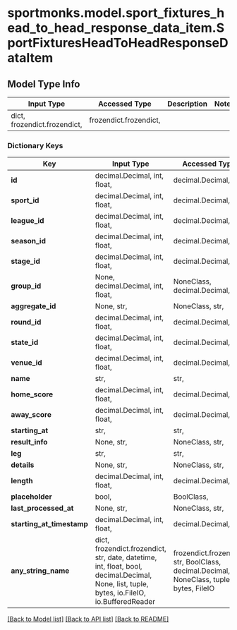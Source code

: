 # sportmonks.model.sport_fixtures_head_to_head_response_data_item.SportFixturesHeadToHeadResponseDataItem

## Model Type Info
Input Type | Accessed Type | Description | Notes
------------ | ------------- | ------------- | -------------
dict, frozendict.frozendict,  | frozendict.frozendict,  |  | 

### Dictionary Keys
Key | Input Type | Accessed Type | Description | Notes
------------ | ------------- | ------------- | ------------- | -------------
**id** | decimal.Decimal, int, float,  | decimal.Decimal,  |  | [optional] 
**sport_id** | decimal.Decimal, int, float,  | decimal.Decimal,  |  | [optional] 
**league_id** | decimal.Decimal, int, float,  | decimal.Decimal,  |  | [optional] 
**season_id** | decimal.Decimal, int, float,  | decimal.Decimal,  |  | [optional] 
**stage_id** | decimal.Decimal, int, float,  | decimal.Decimal,  |  | [optional] 
**group_id** | None, decimal.Decimal, int, float,  | NoneClass, decimal.Decimal,  |  | [optional] 
**aggregate_id** | None, str,  | NoneClass, str,  |  | [optional] 
**round_id** | decimal.Decimal, int, float,  | decimal.Decimal,  |  | [optional] 
**state_id** | decimal.Decimal, int, float,  | decimal.Decimal,  |  | [optional] 
**venue_id** | decimal.Decimal, int, float,  | decimal.Decimal,  |  | [optional] 
**name** | str,  | str,  |  | [optional] 
**home_score** | decimal.Decimal, int, float,  | decimal.Decimal,  |  | [optional] 
**away_score** | decimal.Decimal, int, float,  | decimal.Decimal,  |  | [optional] 
**starting_at** | str,  | str,  |  | [optional] 
**result_info** | None, str,  | NoneClass, str,  |  | [optional] 
**leg** | str,  | str,  |  | [optional] 
**details** | None, str,  | NoneClass, str,  |  | [optional] 
**length** | decimal.Decimal, int, float,  | decimal.Decimal,  |  | [optional] 
**placeholder** | bool,  | BoolClass,  |  | [optional] 
**last_processed_at** | None, str,  | NoneClass, str,  |  | [optional] 
**starting_at_timestamp** | decimal.Decimal, int, float,  | decimal.Decimal,  |  | [optional] 
**any_string_name** | dict, frozendict.frozendict, str, date, datetime, int, float, bool, decimal.Decimal, None, list, tuple, bytes, io.FileIO, io.BufferedReader | frozendict.frozendict, str, BoolClass, decimal.Decimal, NoneClass, tuple, bytes, FileIO | any string name can be used but the value must be the correct type | [optional]

[[Back to Model list]](../../README.md#documentation-for-models) [[Back to API list]](../../README.md#documentation-for-api-endpoints) [[Back to README]](../../README.md)


